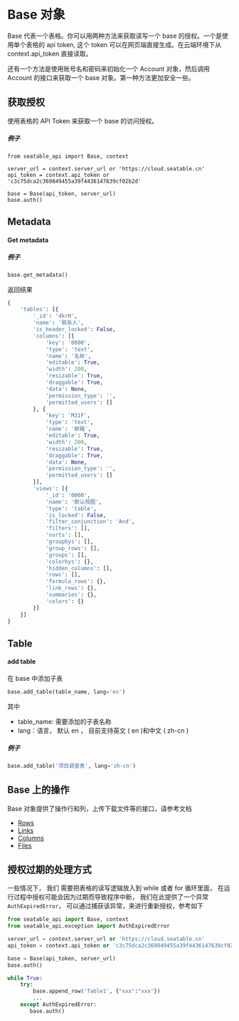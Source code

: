 # Base 对象

Base 代表一个表格。你可以用两种方法来获取读写一个 base 的授权。一个是使用单个表格的 api token, 这个 token 可以在网页端直接生成。在云端环境下从 context.api_token 直接读取。

还有一个方法是使用账号名和密码来初始化一个 Account 对象，然后调用 Account 的接口来获取一个 base 对象。第一种方法更加安全一些。

## 获取授权

使用表格的 API Token 来获取一个 base 的访问授权。

##### 例子

```
from seatable_api import Base, context

server_url = context.server_url or 'https://cloud.seatable.cn'
api_token = context.api_token or 'c3c75dca2c369849455a39f4436147639cf02b2d'

base = Base(api_token, server_url)
base.auth()
```

## Metadata

#### Get metadata

##### 例子

```python
base.get_metadata()
```

返回结果

```python
{
	'tables': [{
		'_id': '4krH',
		'name': '联系人',
		'is_header_locked': False,
		'columns': [{
			'key': '0000',
			'type': 'text',
			'name': '名称',
			'editable': True,
			'width': 200,
			'resizable': True,
			'draggable': True,
			'data': None,
			'permission_type': '',
			'permitted_users': []
		}, {
			'key': 'M31F',
			'type': 'text',
			'name': '邮箱',
			'editable': True,
			'width': 200,
			'resizable': True,
			'draggable': True,
			'data': None,
			'permission_type': '',
			'permitted_users': []
		}],
		'views': [{
			'_id': '0000',
			'name': '默认视图',
			'type': 'table',
			'is_locked': False,
			'filter_conjunction': 'And',
			'filters': [],
			'sorts': [],
			'groupbys': [],
			'group_rows': [],
			'groups': [],
			'colorbys': {},
			'hidden_columns': [],
			'rows': [],
			'formula_rows': {},
			'link_rows': {},
			'summaries': {},
			'colors': {}
		}]
	}]
}
```

## Table

#### add table

在 base 中添加子表

```python
base.add_table(table_name, lang='en')
```

其中

* table_name: 需要添加的子表名称
* lang：语言， 默认 en ， 目前支持英文 ( en )和中文 ( zh-cn )

##### 例子

```python
base.add_table('项目调查表', lang='zh-cn')
```

#### 

## Base 上的操作

Base 对象提供了操作行和列，上传下载文件等的接口，请参考文档

* [Rows](rows.md)
* [Links](links.md)
* [Columns](columns.md)
* [Files](files.md)



## 授权过期的处理方式

一些情况下， 我们 需要把表格的读写逻辑放入到 while 或者 for 循环里面， 在运行过程中授权可能会因为过期而导致程序中断， 我们在此提供了一个异常 `AuthExpiredError`， 可以通过捕获该异常，来进行重新授权，参考如下

```python
from seatable_api import Base, context
from seatable_api.exception import AuthExpiredError

server_url = context.server_url or 'https://cloud.seatable.cn'
api_token = context.api_token or 'c3c75dca2c369849455a39f4436147639cf02b2d'

base = Base(api_token, server_url)
base.auth()

while True:
    try:
        base.append_row('Table1', {"xxx":"xxx"})
        ...
    except AuthExpiredError:
       base.auth()
```

